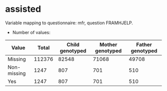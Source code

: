 # assisted
Variable mapping to questionnaire: mfr, question FRAMHJELP.
- Number of values:

| Value | Total | Child genotyped | Mother genotyped | Father genotyped |
| ----- | ----- | --------------- | ---------------- | ---------------- |
| Missing | 112376 | 82548 | 71068 | 49708 |
| Non-missing | 1247 | 807 | 701 | 510 |
| Yes | 1247 | 807 | 701 |510 |



